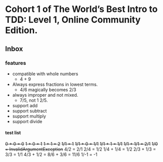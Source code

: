 # Cohort 1 of The World’s Best Intro to TDD: Level 1, Online Community Edition.

## Inbox

### features
* compatible with whole numbers
  * 4 + 9
* Always express fractions in lowest terms. 
  * 4/6 magically becomes 2/3
* always improper and not mixed. 
  * 7/5, not 1 2/5.
* support add
* support subtract
* support multiply
* support divide

#### test list

~~0 + 0 = 0~~
~~1 + 0 = 1~~
~~1 + 1 = 2~~
~~1/1 = 1~~
~~1/1 + 0 = 1/1~~
~~1/1 + 1 = 1/1~~
~~1/1 + 1/1 = 2/1~~
~~1/0 = InvalidArgumentException~~
4/2 = 2/1
2/4 = 1/2
1/4 + 1/4 = 1/2
2/3 + 1/3 = 3/3 = 1/1
4/3 + 1/2 = 8/6 + 3/6 = 11/6
1/-1 = -1
